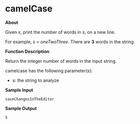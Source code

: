 # camelCase

**About**

Given *s*, print the number of words in *s*, on a new line.

For example, *s = oneTwoThree*. There are **3** words in the string.

**Function Description**

Return the integer number of words in the input string.

camelcase has the following parameter(s):
- s: the string to analyze


**Sample Input**
```
saveChangesInTheEditor
```

**Sample Output**
```
5
```
